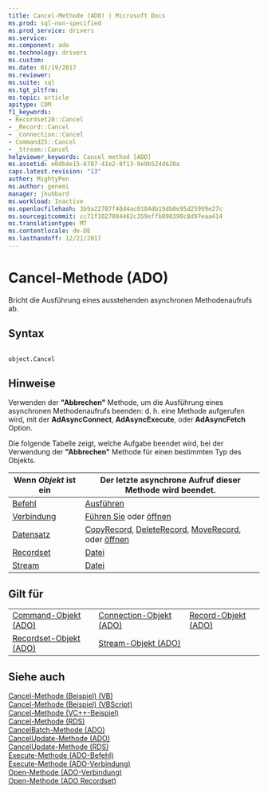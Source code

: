 ```yaml
---
title: Cancel-Methode (ADO) | Microsoft Docs
ms.prod: sql-non-specified
ms.prod_service: drivers
ms.service: 
ms.component: ado
ms.technology: drivers
ms.custom: 
ms.date: 01/19/2017
ms.reviewer: 
ms.suite: sql
ms.tgt_pltfrm: 
ms.topic: article
apitype: COM
f1_keywords:
- Recordset20::Cancel
- _Record::Cancel
- _Connection::Cancel
- Command25::Cancel
- _Stream::Cancel
helpviewer_keywords: Cancel method [ADO]
ms.assetid: e0db4e15-6787-41e2-8f13-9e9b524d620a
caps.latest.revision: "13"
author: MightyPen
ms.author: genemi
manager: jhubbard
ms.workload: Inactive
ms.openlocfilehash: 3b9a22787f40d4ac0104db19db0e95d25999e27c
ms.sourcegitcommit: cc71f1027884462c359effb898390c8d97eaa414
ms.translationtype: MT
ms.contentlocale: de-DE
ms.lasthandoff: 12/21/2017
---
```

# <a name="cancel-method-ado"></a>Cancel-Methode (ADO)
Bricht die Ausführung eines ausstehenden asynchronen Methodenaufrufs ab.  
  
## <a name="syntax"></a>Syntax  
  
```  
  
object.Cancel  
```  
  
## <a name="remarks"></a>Hinweise  
 Verwenden der **"Abbrechen"** Methode, um die Ausführung eines asynchronen Methodenaufrufs beenden: d. h. eine Methode aufgerufen wird, mit der **AdAsyncConnect**, **AdAsyncExecute**, oder **AdAsyncFetch** Option.  
  
 Die folgende Tabelle zeigt, welche Aufgabe beendet wird, bei der Verwendung der **"Abbrechen"** Methode für einen bestimmten Typ des Objekts.  
  
|Wenn *Objekt* ist ein|Der letzte asynchrone Aufruf dieser Methode wird beendet.|  
|----------------------|-------------------------------------------------------------|  
|[Befehl](../../../ado/reference/ado-api/command-object-ado.md)|[Ausführen](../../../ado/reference/ado-api/execute-method-ado-command.md)|  
|[Verbindung](../../../ado/reference/ado-api/connection-object-ado.md)|[Führen Sie](../../../ado/reference/ado-api/execute-method-ado-connection.md) oder [öffnen](../../../ado/reference/ado-api/open-method-ado-connection.md)|  
|[Datensatz](../../../ado/reference/ado-api/record-object-ado.md)|[CopyRecord](../../../ado/reference/ado-api/copyrecord-method-ado.md), [DeleteRecord](../../../ado/reference/ado-api/deleterecord-method-ado.md), [MoveRecord](../../../ado/reference/ado-api/moverecord-method-ado.md), oder [öffnen](../../../ado/reference/ado-api/open-method-ado-record.md)|  
|[Recordset](../../../ado/reference/ado-api/recordset-object-ado.md)|[Datei](../../../ado/reference/ado-api/open-method-ado-recordset.md)|  
|[Stream](../../../ado/reference/ado-api/stream-object-ado.md)|[Datei](../../../ado/reference/ado-api/open-method-ado-stream.md)|  
  
## <a name="applies-to"></a>Gilt für  
  
||||  
|-|-|-|  
|[Command-Objekt (ADO)](../../../ado/reference/ado-api/command-object-ado.md)|[Connection-Objekt (ADO)](../../../ado/reference/ado-api/connection-object-ado.md)|[Record-Objekt (ADO)](../../../ado/reference/ado-api/record-object-ado.md)|  
|[Recordset-Objekt (ADO)](../../../ado/reference/ado-api/recordset-object-ado.md)|[Stream-Objekt (ADO)](../../../ado/reference/ado-api/stream-object-ado.md)||  
  
## <a name="see-also"></a>Siehe auch  
 [Cancel-Methode (Beispiel) (VB)](../../../ado/reference/ado-api/cancel-method-example-vb.md)   
 [Cancel-Methode (Beispiel) (VBScript)](../../../ado/reference/rds-api/cancel-method-example-vbscript.md)   
 [Cancel-Methode (VC++-Beispiel)](../../../ado/reference/ado-api/cancel-method-example-vc.md)   
 [Cancel-Methode (RDS)](../../../ado/reference/rds-api/cancel-method-rds.md)   
 [CancelBatch-Methode (ADO)](../../../ado/reference/ado-api/cancelbatch-method-ado.md)   
 [CancelUpdate-Methode (ADO)](../../../ado/reference/ado-api/cancelupdate-method-ado.md)   
 [CancelUpdate-Methode (RDS)](../../../ado/reference/rds-api/cancelupdate-method-rds.md)   
 [Execute-Methode (ADO-Befehl)](../../../ado/reference/ado-api/execute-method-ado-command.md)   
 [Execute-Methode (ADO-Verbindung)](../../../ado/reference/ado-api/execute-method-ado-connection.md)   
 [Open-Methode (ADO-Verbindung)](../../../ado/reference/ado-api/open-method-ado-connection.md)   
 [Open-Methode (ADO Recordset)](../../../ado/reference/ado-api/open-method-ado-recordset.md)
